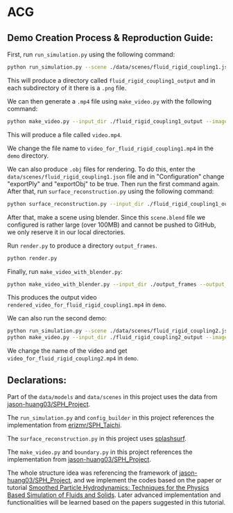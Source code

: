 # ACG

##  Demo Creation Process & Reproduction Guide:

First, run `run_simulation.py` using the following command:

``` bash
python run_simulation.py --scene ./data/scenes/fluid_rigid_coupling1.json
```

This will produce a directory called `fluid_rigid_coupling1_output` and in each subdirectory of it there is a `.png` file.

We can then generate a `.mp4` file using `make_video.py` with the following command:

```bash
python make_video.py --input_dir ./fluid_rigid_coupling1_output --image_name raw_view.png --output_path video.mp4 --fps 30
```

This will produce a file called `video.mp4`.

We change the file name to `video_for_fluid_rigid_coupling1.mp4` in the `demo` directory.

We can also produce `.obj` files for rendering. To do this, enter the `data/scenes/fluid_rigid_coupling1.json` file and in "Configuration" change "exportPly" and "exportObj" to be true. Then run the first command again. After that, run `surface_reconstruction.py` using the following command:

```bash
python surface_reconstruction.py --input_dir ./fluid_rigid_coupling1_output
```

After that, make a scene using blender. Since this `scene.blend` file we configured is rather large (over 100MB) and cannot be pushed to GitHub, we only reserve it in our local directories.

Run `render.py` to produce a directory `output_frames`.

```bash
python render.py
```

Finally, run `make_video_with_blender.py`:

```bash
python make_video_with_blender.py --input_dir ./output_frames --output_path rendered_video_for_fluid_rigid_coupling1.mp4
```

This produces the output video `rendered_video_for_fluid_rigid_coupling1.mp4` in `demo`.

We can also run the second demo:

```bash
python run_simulation.py --scene ./data/scenes/fluid_rigid_coupling2.json
python make_video.py --input_dir ./fluid_rigid_coupling2_output --image_name raw_view.png --output_path video.mp4 --fps 30
```

We change the name of the video and get `video_for_fluid_rigid_coupling2.mp4` in `demo`.



## Declarations:

Part of the `data/models` and `data/scenes` in this project uses the data from [jason-huang03/SPH_Project](https://github.com/jason-huang03/SPH_Project/tree/master).

The `run_simulation.py` and `config_builder` in this project references the implementation from [erizmr/SPH_Taichi](https://github.com/erizmr/SPH_Taichi/tree/master).

The `surface_reconstruction.py` in this project uses [splashsurf](https://github.com/InteractiveComputerGraphics/splashsurf).

The `make_video.py` and `boundary.py` in this project references the implementation from [jason-huang03/SPH_Project](https://github.com/jason-huang03/SPH_Project/tree/master).

The whole structure idea was referencing the framework of [jason-huang03/SPH_Project](https://github.com/jason-huang03/SPH_Project/tree/master), and we implement the codes based on the paper or tutorial [Smoothed Particle Hydrodynamics: Techniques for the Physics Based Simulation of Fluids and Solids](https://sph-tutorial.physics-simulation.org/pdf/SPH_Tutorial.pdf). Later advanced implementation and functionalities will be learned based on the papers suggested in this tutorial.